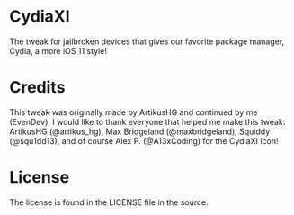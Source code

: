 # CydiaXI
The tweak for jailbroken devices that gives our favorite package manager, Cydia, a more iOS 11 style!

# Credits
This tweak was originally made by ArtikusHG and continued by me (EvenDev).
I would like to thank everyone that helped me make this tweak:
ArtikusHG (@artikus_hg), Max Bridgeland (@maxbridgeland), Squiddy (@squ1dd13), and of course Alex P. (@A13xCoding) for the CydiaXI icon!

# License

The license is found in the LICENSE file in the source.
